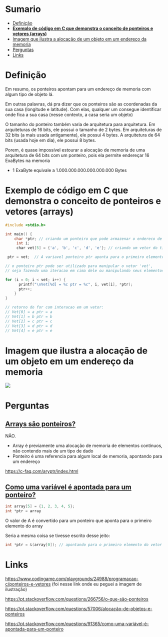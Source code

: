 # Sumario
- [Definição](#Definição)
- [**Exemplo de código em C que demonstra o conceito de ponteiros e vetores (arrays)**](#**Exemplo%20de%20código%20em%20C%20que%20demonstra%20o%20conceito%20de%20ponteiros%20e%20vetores%20(arrays)**)
- [Imagem que ilustra a alocação de um objeto em um endereço da memoria](#**Imagem%20que%20ilustra%20a%20alocação%20de%20um%20objeto%20em%20um%20endereço%20da%20memoria**)
- [Perguntas](#Perguntas)
- [Links](#Links)

# **Definição**
Em resumo, os ponteiros apontam para um endereço de memoria com algum tipo de objeto lá.

Em outras palavras, dá pra dizer que os ponteiros são as coordenadas da sua casa (longitude e latitude). Com elas, qualquer um consegue identificar onde fica a sua casa (nesse contexto, a casa seria um objeto)

O tamanho do ponteiro também varia de arquitetura para arquitetura.
Em arquiteturas de 16 bits, ele possui o tamanho de 2 bytes. Em arquiteturas de 32 bits (a mais usada antigamente), ele possui 4 bytes. A arquitetura de 64 bits (usada hoje em dia), ele possui 8 bytes. 

Porem, é quase impossível estourar a alocação de memoria de uma arquitetura de 64 bits com um ponteiro, pois ela permite endereçar 16 ExaBytes na memoria

- 1 ExaByte equivale a 1.000.000.000.000.000.000 Bytes

# **Exemplo de código em C que demonstra o conceito de ponteiros e vetores (arrays)**

```c
#include <stdio.h>

int main() {
	char *ptr; // criando um ponteiro que pode armazenar o endereco de memoria de uma variavel do tipo 'char'
	 int i;
	 char vet[5] = {'a', 'b', 'c', 'd', 'e'}; // criando um vetor do tipo 'char' que contem 5 elementos

 ptr = vet;  // A variavel ponteiro ptr aponta para o primeiro elemento do vetor

// o ponteiro ptr pode ser utilizado para manipular o vetor 'vet', 
// seja fazendo uma iteracao em cima dele ou manipulando seus elementos

for (i = 0; i < vet; i++) {
	  printf("\nVet[%d] = %c ptr = %c", i, vet[i], *ptr);
	  ptr++;
	}
}

// retorno do for com interacao em um vetor:
// Vet[0] = a ptr = a
// Vet[1] = b ptr = b
// Vet[2] = c ptr = c
// Vet[3] = d ptr = d
// Vet[4] = e ptr = e
```

# **Imagem que ilustra a alocação de um objeto em um endereço da memoria**
![](https://www.codingame.com/servlet/fileservlet?id=41409364165150)


# **Perguntas**

## [Arrays são ponteiros?](https://pt.stackoverflow.com/questions/91336/arrays-s%c3%a3o-ponteiros)

NÃO.
- Array é previamente uma alocação de memoria de elementos contínuos, não contendo mais de um tipo de dado
- Ponteiro é uma referencia para algum local de memoria, apontando para um endereço

https://c-faq.com/aryptr/index.html

## [Como uma variável é apontada para um ponteiro?](https://pt.stackoverflow.com/questions/91365/como-uma-vari%c3%a1vel-%c3%a9-apontada-para-um-ponteiro)

```c
int array[5] = {1, 2, 3, 4, 5};
int *ptr = array
```
O valor de A é convertido para um ponteiro que aponta para o primeiro elemento do array

Seria a mesma coisa se tivesse escrito desse jeito:
```c
int *ptr = &(array[0]); // apontando para o primeiro elemento do vetor de 42 posições
```


# **Links**
https://www.codingame.com/playgrounds/24988/programacao-c/ponteiros-e-vetores
(foi nesse link onde eu peguei a imagem de ilustração)

https://pt.stackoverflow.com/questions/266756/o-que-são-ponteiros

https://pt.stackoverflow.com/questions/57006/alocação-de-objetos-e-ponteiros

https://pt.stackoverflow.com/questions/91365/como-uma-variável-é-apontada-para-um-ponteiro